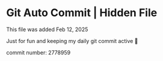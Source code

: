 # Git Auto Commit | Hidden File

This file was added Feb 12, 2025

Just for fun and keeping my daily git commit active 🤪

commit number: 2778959
